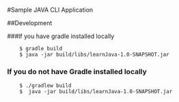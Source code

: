 #Sample JAVA CLI Application

##Development

###If you have gradle installed locally

```shell
    $ gradle build
    $ java -jar build/libs/learnJava-1.0-SNAPSHOT.jar 
```

### If you do not have Gradle installed locally

```shell
    $ ./gradlew build
    $  java -jar build/libs/learnJava-1.0-SNAPSHOT.jar 
```